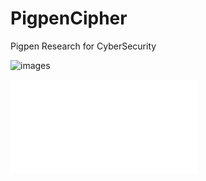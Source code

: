 # PigpenCipher
Pigpen Research for CyberSecurity

![images](https://user-images.githubusercontent.com/94381080/142442566-547f17c9-d450-4ac1-94c6-172a8f4b3933.png)

![Go back to main](README.md)
